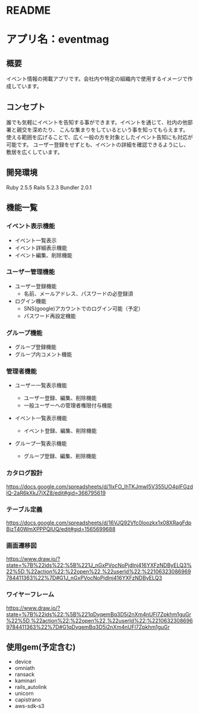 # README

# アプリ名：eventmag

## 概要
イベント情報の掲載アプリです。会社内や特定の組織内で使用するイメージで作成しています。

## コンセプト
誰でも気軽にイベントを告知する事ができます。イベントを通じて、社内の他部署と親交を深めたり、
こんな集まりをしているという事を知ってもらえます。
使える範囲を広げることで、広く一般の方を対象としたイベント告知にも対応が可能です。
ユーザー登録をせずとも、イベントの詳細を確認できるようにし、敷居を広くしています。

## 開発環境
Ruby 2.5.5 Rails 5.2.3 Bundler 2.0.1

## 機能一覧

### イベント表示機能
* イベント一覧表示
* イベント詳細表示機能
* イベント編集、削除機能

### ユーザー管理機能
* ユーザー登録機能
  * 名前、メールアドレス、パスワードの必登録須
* ログイン機能
  * SNS(google)アカウントでのログイン可能（予定）
  * パスワード再設定機能

### グループ機能
* グループ登録機能
* グループ内コメント機能

### 管理者機能
* ユーザー一覧表示機能
  * ユーザー登録、編集、削除機能
  * 一般ユーザーへの管理者権限付与機能

* イベント一覧表示機能
  * イベント登録、編集、削除機能

* グループ一覧表示機能
  * グループ登録、編集、削除機能

### カタログ設計
https://docs.google.com/spreadsheets/d/1IxFO_lhTKJmwI5V355UO4pIFGzdlQ-2aR6kXkJ7jXZ8/edit#gid=366795619

### テーブル定義
https://docs.google.com/spreadsheets/d/16VJQ92Vfc0loozkx1x08XRagFdpBjzT40WmXPPPQlUQ/edit#gid=1565699688

### 画面遷移図
https://www.draw.io/?state=%7B%22ids%22:%5B%221J_nGxPVocNoPjdlnj416YXFzNDByELQ3%22%5D,%22action%22:%22open%22,%22userId%22:%22106323086969784411363%22%7D#G1J_nGxPVocNoPjdlnj416YXFzNDByELQ3

### ワイヤーフレーム
https://www.draw.io/?state=%7B%22ids%22:%5B%221qDyqemBq3D5i2nXm4nUFl7Zpkhm1guGr%22%5D,%22action%22:%22open%22,%22userId%22:%22106323086969784411363%22%7D#G1qDyqemBq3D5i2nXm4nUFl7Zpkhm1guGr

## 使用gem(予定含む)
* device
* omniath
* ransack
* kaminari
* rails_autolink
* unicorn
* capistrano
* aws-sdk-s3